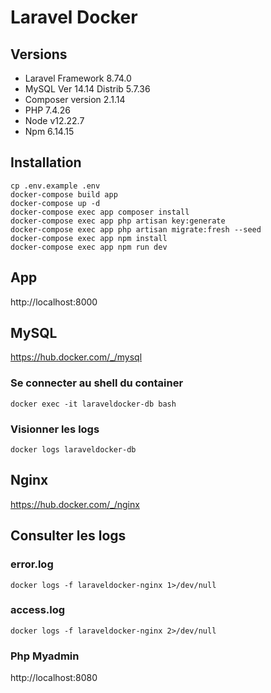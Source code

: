 # Laravel Docker

## Versions
* Laravel Framework 8.74.0
* MySQL Ver 14.14 Distrib 5.7.36
* Composer version 2.1.14
* PHP 7.4.26
* Node v12.22.7
* Npm 6.14.15

## Installation
```
cp .env.example .env
docker-compose build app
docker-compose up -d
docker-compose exec app composer install
docker-compose exec app php artisan key:generate
docker-compose exec app php artisan migrate:fresh --seed
docker-compose exec app npm install
docker-compose exec app npm run dev 
```

## App
http://localhost:8000

## MySQL

https://hub.docker.com/_/mysql

### Se connecter au shell du container
```
docker exec -it laraveldocker-db bash
```
### Visionner les logs
```
docker logs laraveldocker-db
```

## Nginx

https://hub.docker.com/_/nginx

## Consulter les logs
### error.log
```
docker logs -f laraveldocker-nginx 1>/dev/null
```

### access.log
```
docker logs -f laraveldocker-nginx 2>/dev/null
```

### Php Myadmin
http://localhost:8080

